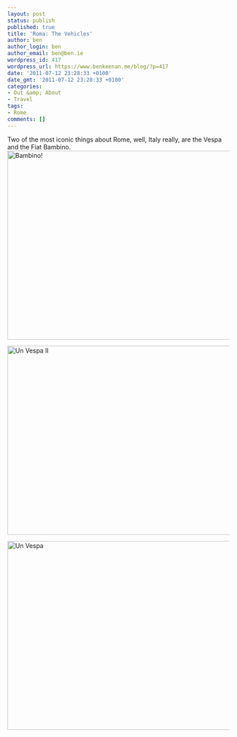 ```yaml
---
layout: post
status: publish
published: true
title: 'Roma: The Vehicles'
author: ben
author_login: ben
author_email: ben@ben.ie
wordpress_id: 417
wordpress_url: https://www.benkeenan.me/blog/?p=417
date: '2011-07-12 23:28:33 +0100'
date_gmt: '2011-07-12 23:28:33 +0100'
categories:
- Out &amp; About
- Travel
tags:
- Rome
comments: []
---
```

<p>Two of the most iconic things about Rome, well, Italy really, are the Vespa and the Fiat Bambino.<br />
<img src="https://farm7.static.flickr.com/6149/5925613273_b2cd8f53ae_z.jpg" alt="Bambino!" width="640" height="427" /></p>
<p><img src="https://farm7.static.flickr.com/6133/5925545283_6a37d8ff12_z.jpg" alt="Un Vespa II" width="640" height="427" /></p>
<p><img src="https://farm7.static.flickr.com/6131/5926069364_990634dd7f_z.jpg" alt="Un Vespa" width="640" height="427" /></p>
